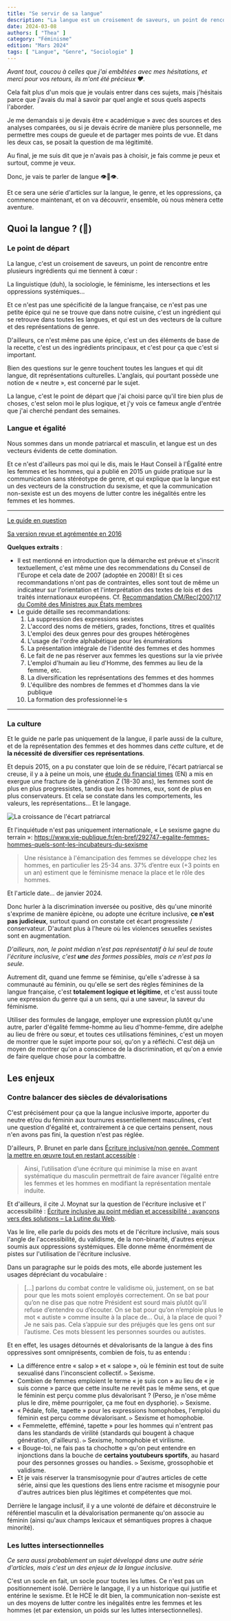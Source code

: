 ```yaml
---
title: "Se servir de sa langue"
description: "La langue est un croisement de saveurs, un point de rencontre entre plusieurs ingrédients : la linguistique, la sociologie, le féminisme, les intersections et les oppressions systémiques… Elle est un des vecteurs des représentations de genre."
date: 2024-03-08
authors: [ "Thea" ]
category: "Féminisme"
edition: "Mars 2024"
tags: [ "Langue", "Genre", "Sociologie" ]
---
```


*Avant tout, coucou à celles que j'ai embêtées avec mes hésitations, et merci pour vos retours, ils m'ont été précieux
❤️.*

Cela fait plus d'un mois que je voulais entrer dans ces sujets, mais j'hésitais parce que j'avais du mal à savoir par quel angle et sous quels aspects l'aborder.

Je me demandais si je devais être « académique » avec des sources et des analyses comparées, ou si je devais écrire de manière plus personnelle, me permettre mes coups de gueule et de partager mes points de vue. Et dans les deux cas, se posait la question de ma légitimité.

Au final, je me suis dit que je n'avais pas à choisir, je fais comme je peux et surtout, comme je veux.

Donc, je vais te parler de langue 👁️👅👁️.

Et ce sera une série d'articles sur la langue, le genre, et les oppressions, ça commence maintenant, et on va découvrir, ensemble, où nous mènera cette aventure.

## Quoi la langue ? (👅)

### Le point de départ

La langue, c'est un croisement de saveurs, un point de rencontre entre plusieurs ingrédients qui me tiennent à cœur :

La linguistique (duh), la sociologie, le féminisme, les intersections et les oppressions systémiques…

Et ce n'est pas une spécificité de la langue française, ce n'est pas une petite épice qui ne se trouve que dans notre cuisine, c'est un ingrédient qui se retrouve dans toutes les langues, et qui est un des vecteurs de la culture et des représentations de genre.

D'ailleurs, ce n'est même pas une épice, c'est un des éléments de base de la recette, c'est un des ingrédients principaux, et c'est pour ça que c'est si important.

Bien des questions sur le genre touchent toutes les langues et qui dit langue, dit représentations culturelles. L'anglais, qui pourtant possède une notion de « neutre », est concerné par le sujet.

La langue, c'est le point de départ que j'ai choisi parce qu'il tire bien plus de choses, c'est selon moi le plus logique, et j'y vois ce fameux angle d'entrée que j'ai cherché pendant des semaines.

### Langue et égalité

Nous sommes dans un monde patriarcal et masculin, et langue est un des vecteurs évidents de cette domination.

Et ce n'est d'ailleurs pas moi qui le dis, mais le Haut Conseil à l'Égalité entre les femmes et les hommes, qui a publié en 2015 un guide pratique sur la communication sans stéréotype de genre, et qui explique que la langue est un des vecteurs de la construction du sexisme, et que la communication non-sexiste est un des moyens de lutter contre les inégalités entre les femmes et les hommes.

---

[Le guide en question](https://www.haut-conseil-egalite.gouv.fr/IMG/pdf/hcefh__guide_pratique_com_sans_stereo-_vf-_2015_11_05.pdf)

[Sa version revue et agrémentée en 2016](https://haut-conseil-egalite.gouv.fr/IMG/pdf/guide_pour_une_communication_publique_sans_stereotype_de_sexe_vf_2016_11_02.compressed-2.pdf)

**Quelques extraits** :

- Il est mentionné en introduction que la démarche est prévue et s'inscrit textuellement, c'est même une des recommendations du Conseil de l'Europe et cela date de 2007 (adoptée en 2008)! Et si ces recommandations n'ont pas de contraintes, elles sont tout de même un indicateur sur l'orientation et l'interprétation des textes de lois et des traités internationaux européens. Cf. [Recommandation CM/Rec(2007)17 du Comité des Ministres aux États membres](https://search.coe.int/cm/Pages/result_details.aspx?ObjectID=09000016805d4ab3)
- Le guide détaille ses recommandations:
    1. La suppression des expressions sexistes
    2. L'accord des noms de métiers, grades, fonctions, titres et qualités
    3. L'emploi des deux genres pour des groupes hétérogènes
    4. L'usage de l'ordre alphabétique pour les énumérations
    5. La présentation intégrale de l'identité des femmes et des hommes
    6. Le fait de ne pas réserver aux femmes les questions sur la vie privée
    7. L'emploi d'humain au lieu d'Homme, des femmes au lieu de la femme, etc.
    8. La diversification les représentations des femmes et des hommes
    9. L'équilibre des nombres de femmes et d'hommes dans la vie publique
    10. La formation des professionnel·le·s

---

### La culture

Et le guide ne parle pas uniquement de la langue, il parle aussi de la culture, et de la représentation des femmes et des hommes dans *cette* culture, et de **la nécessité de diversifier ces représentations**.

Et depuis 2015, on a pu constater que loin de se réduire, l'écart patriarcal se creuse, il y a à peine un mois, une [étude du financial times](https://www.ft.com/content/29fd9b5c-2f35-41bf-9d4c-994db4e12998) (EN) a mis en exergue
une fracture de la génération Z (18-30 ans), les femmes sont de plus en plus progressistes, tandis que les hommes, eux, sont de plus en plus conservateurs. Et cela se constate dans les comportements, les valeurs, les représentations... Et le langage.

![La croissance de l'écart patriarcal](/img/posts/2024-03-03-se-servir-de-sa-langue/gap.png)

Et l'inquiétude n'est pas uniquement internationale, « Le sexisme gagne du terrain »: https://www.vie-publique.fr/en-bref/292747-egalite-femmes-hommes-quels-sont-les-incubateurs-du-sexisme

> Une résistance à l'émancipation des femmes se développe chez les hommes, en particulier les 25-34 ans. 37% d’entre eux (+3 points en un an) estiment que le féminisme menace la place et le rôle des hommes.

Et l'article date… de janvier 2024.

Donc hurler à la discrimination inversée ou positive, dès qu'une minorité s'exprime de manière épicène, ou adopte une écriture inclusive, **ce n'est pas judicieux**, surtout quand on constate cet écart progressiste / conservateur. D'autant plus à l'heure où les violences sexuelles sexistes sont en augmentation.

*D'ailleurs, non, le point médian n'est pas représentatif à lui seul de toute l'écriture inclusive, c'est **une** des
formes possibles, mais ce n'est pas la seule.*

Autrement dit, quand une femme se féminise, qu'elle s'adresse à sa communauté au féminin, ou qu'elle se sert des règles féminines de la langue française, c'est **totalement logique et légitime**, et c'est aussi toute une expression du genre qui a un sens, qui a une saveur, la saveur du féminisme.

Utiliser des formules de langage, employer une expression plutôt qu'une autre, parler d'égalité femme-homme au lieu d'homme-femme, dire adelphe au lieu de frère ou sœur, et toutes ces utilisations féminines, c'est un moyen de montrer que le sujet importe pour soi, qu'on y a réfléchi. C'est déjà un moyen de montrer qu'on a conscience de la discrimination, et qu'on a envie de faire quelque chose pour la combattre.

## Les enjeux

### Contre balancer des siècles de dévalorisations

C'est précisément pour ça que la langue inclusive importe, apporter du neutre et/ou du féminin aux tournures essentiellement masculines, c'est une question d'égalité et, contrairement à ce que certains pensent, nous n'en avons pas fini, la question n'est pas réglée.

D'ailleurs, P. Brunet en parle dans [Écriture inclusive/non genrée. Comment la mettre en œuvre tout en restant accessible](https://www.cairn.info/revue-la-nouvelle-revue-education-et-societe-inclusives-2022-1-page-245.htm?contenu=article) :

> Ainsi, l’utilisation d’une écriture qui minimise la mise en avant systématique du masculin permettrait de faire avancer l’égalité entre les femmes et les hommes en modifiant la représentation mentale induite.

Et d'ailleurs, il cite J. Moynat sur la question de l'écriture inclusive et l' accessibilité : [Écriture inclusive au point médian et accessibilité : avançons vers des solutions – La Lutine du Web](https://www.lalutineduweb.fr/ecriture-inclusive-accessibilite-solutions/).

Vas le lire, elle parle du poids des mots et de l'écriture inclusive, mais sous l'angle de l'accessibilité, du validisme, de la non-binarité, d'autres enjeux soumis aux oppressions systémiques. Elle donne même énormément de pistes sur l'utilisation de l'écriture inclusive.

Dans un paragraphe sur le poids des mots, elle aborde justement les usages dépréciant du vocabulaire :

> […] parlons du combat contre le validisme où, justement, on se bat pour que les mots soient employés correctement. On se bat pour qu’on ne dise pas que notre Président est sourd mais plutôt qu’il refuse d’entendre ou d’écouter. On se bat pour qu’on n’emploie plus le mot « autiste » comme insulte à la place de… Oui, à la place de quoi ? Je ne sais pas. Cela s’appuie sur des préjugés que les gens ont sur l’autisme. Ces mots blessent les personnes sourdes ou autistes.

Et en effet, les usages détournés et dévalorisants de la langue à des fins oppressives sont omniprésents, combien de fois, tu as entendu :

- La différence entre « salop » et « salope », où le féminin est tout de suite sexualisé dans l'inconscient collectif. ⪧ Sexisme.
- Combien de femmes emploient le terme « je suis con » au lieu de « je suis conne » parce que cette insulte ne revêt pas le même sens, et que le féminin est perçu comme plus dévalorisant ? (Perso, je n'ose même plus le dire, même pourrigoler, ça me fout en dysphorie). ⪧ Sexisme.
- « Pédale, folle, tapette » pour les expressions homophobes, l'emploi du féminin est perçu comme dévalorisant. ⪧ Sexisme et homophobie.
- « Femmelette, efféminé, tapette » pour les hommes qui n'entrent pas dans les standards de virilité (standards qui bougent à chaque génération, d'ailleurs). ⪧ Sexisme, homophobie et virilisme.
- « Bouge-toi, ne fais pas ta chochotte » qu'on peut entendre en injonctions dans la bouche de **certains youtubeurs sportifs**, au hasard pour des personnes grosses ou handies. ⪧ Sexisme, grossophobie et validisme.
- Et je vais réserver la transmisogynie pour d'autres articles de cette série, ainsi que les questions des liens entre racisme et misogynie pour d'autres autrices bien plus légitimes et compétentes que moi.

Derrière le langage inclusif, il y a une volonté de défaire et déconstruire le référentiel masculin et la dévalorisation permanente qu'on associe au féminin (ainsi qu'aux champs lexicaux et sémantiques propres à chaque minorité).

### Les luttes intersectionnelles

*Ce sera aussi probablement un sujet développé dans une autre série d'articles, mais c'est un des enjeux de la langue
inclusive.*

C'est un socle en fait, un socle pour toutes les luttes. Ce n'est pas un positionnement isolé. Derrière le langage, il y a un historique qui justifie et entérine le sexisme. Et le HCE le dit bien, la communication non-sexiste est un des moyens de lutter contre les inégalités entre les femmes et les hommes (et par extension, un poids sur les luttes intersectionnelles).
